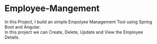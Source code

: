# Employee-Mangement
In this Project, I build an simple Empolyee Management Tool using Spring Boot and Angular. <br>
In this project we can Create, Delete, Update and View the Employee Details. <br>
